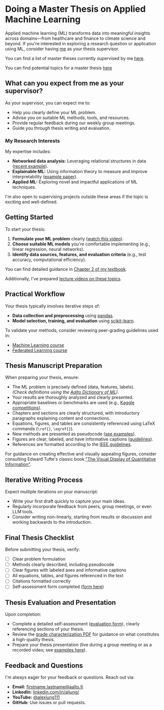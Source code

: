 # Doing a Master Thesis on Applied Machine Learning

Applied machine learning (ML) transforms data into meaningful insights across domains—from healthcare and finance to climate science and beyond. If you're interested in exploring a research question or application using ML, consider having [me](https://machinelearningforall.github.io/about/) as your thesis supervisor.

You can find a list of master theses currently supervised by me [here](material/MasterThesisSupervisedCurrent.pdf).

You can find potential topics for a master thesis [here](Topics.md)

## What can you expect from me as your supervisor?

As your supervisor, you can expect me to:

- Help you clearly define your ML problem.
- Advise you on suitable ML methods, tools, and resources.
- Provide regular feedback during our weekly group meetings.
- Guide you through thesis writing and evaluation.



### My Research Interests

My expertise includes:

- **Networked data analysis:** Leveraging relational structures in data ([recent example](https://arxiv.org/abs/2105.12769)).
- **Explainable ML:** Using information theory to measure and improve interpretability ([example paper](https://ieeexplore.ieee.org/document/9089200)).
- **Applied ML:** Exploring novel and impactful applications of ML techniques.

I'm also open to supervising projects outside these areas if the topic is exciting and well-defined.

## Getting Started

To start your thesis:

1. **Formulate your ML problem** clearly ([watch this video](https://youtu.be/2q5jpvD-638)).
2. **Choose suitable ML models** you're comfortable implementing (e.g., linear regression, neural networks).
3. **Identify data sources, features, and evaluation criteria** (e.g., test accuracy, computational efficiency).

You can find detailed guidance in [Chapter 2 of my textbook](https://primo.aalto.fi/discovery/openurl?institution=358AALTO_INST&vid=358AALTO_INST:VU1&ctx_enc=info:ofi%2FencUTF-8&rft_val_fmt=info:ofi%2Fkev:fmt:book&rft.pub=Springer&rft_id=info:doi%2F10.1007%2F978-981-16-8193-6).

Additionally, I've prepared [lecture videos on these topics](https://youtube.com/playlist?list=PLrbn2dGrLJK9zB7pdEd8QOtmC9-eoqoch).

## Practical Workflow

Your thesis typically involves iterative steps of:

- **Data collection and preprocessing** using [pandas](https://pandas.pydata.org/).
- **Model selection, training, and evaluation** using [scikit-learn](https://scikit-learn.org/).

To validate your methods, consider reviewing peer-grading guidelines used in:

- [Machine Learning course](material/CS_C3240_PeerReview.pdf)
- [Federated Learning course](material/CS_E4740_PeerReview.pdf)

## Thesis Manuscript Preparation

When preparing your thesis, ensure:

- The ML problem is precisely defined (data, features, labels).  
  *(Check definitions using the [Aalto Dictionary of ML](https://aaltodictionaryofml.github.io/))*.
- Your results are thoroughly analyzed and clearly presented.
- Appropriate baselines or benchmarks are used (e.g., [Kaggle competitions](https://kaggle.com)).
- Chapters and sections are clearly structured, with introductory paragraphs explaining content and connections.
- Equations, figures, and tables are consistently referenced using LaTeX commands (`\ref{}`, `\eqref{}`).
- New methods are presented as pseudocode ([see examples](https://www.overleaf.com/learn/latex/Algorithms)).
- Figures are clear, labeled, and have informative captions ([guidelines](https://www.scu.edu/media/offices/provost/writing-center/resources/Tips-Figure-Captions.pdf)).
- References are formatted according to the [IEEE guidelines](https://journals.ieeeauthorcenter.ieee.org/wp-content/uploads/sites/7/IEEE_Reference_Guide.pdf).

For guidance on creating effective and visually appealing figures, consider consulting Edward Tufte's classic 
book ["The Visual Display of Quantitative Information"](https://www.edwardtufte.com/tufte/books_vdqi).

## Iterative Writing Process

Expect multiple iterations on your manuscript:

- Write your first draft quickly to capture your main ideas.
- Regularly incorporate feedback from peers, group meetings, or even LLM tools.
- Consider writing non-linearly, starting from results or discussion and working backwards to the introduction.

## Final Thesis Checklist

Before submitting your thesis, verify:

- [ ] Clear problem formulation
- [ ] Methods clearly described, including pseudocode
- [ ] Clear figures with labeled axes and informative captions
- [ ] All equations, tables, and figures referenced in the text
- [ ] Citations formatted correctly
- [ ] Self-assessment form completed ([form here](material/Statement_template_CCIS.docx))

## Thesis Evaluation and Presentation

Upon completion:

- Complete a detailed self-assessment ([evaluation form](material/Statement_template_CCIS.docx)), clearly referencing sections of your thesis.
- Review the [grade characterization PDF](material/GradeCharact.pdf) for guidance on what constitutes a high-quality thesis.
- Prepare your thesis presentation (live during a group meeting or as a recorded video; see [examples here](https://youtube.com/playlist?list=PLrbn2dGrLJK8xt7j0tvaL0uMCdrtQ7JY2)).

## Feedback and Questions

I'm always eager for your feedback or questions. Reach out via:

- **Email:** firstname.lastname@aalto.fi  
- **LinkedIn:** [linkedin.com/in/aljung/](https://www.linkedin.com/in/aljung/)  
- **YouTube:** [@alexjung111](https://www.youtube.com/@alexjung111)  
- **GitHub:** Use issues or pull requests.
